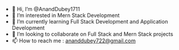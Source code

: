 - 👋 Hi, I’m @AnandDubey1711
- 👀 I’m interested in Mern Stack Development
- 🌱 I’m currently learning Full Stack Development and Application Development
- 💞️ I’m looking to collaborate on Full Stack and Mern Stack projects
- 📫 How to reach me : ananddubey722@gmail.com

<!---
AnandDubey1711/AnandDubey1711 is a ✨ special ✨ repository because its `README.md` (this file) appears on your GitHub profile.
You can click the Preview link to take a look at your changes.
--->
